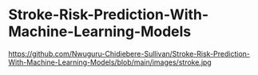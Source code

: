 # Stroke-Risk-Prediction-With-Machine-Learning-Models
https://github.com/Nwuguru-Chidiebere-Sullivan/Stroke-Risk-Prediction-With-Machine-Learning-Models/blob/main/images/stroke.jpg

